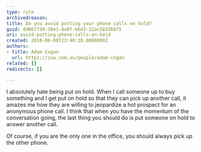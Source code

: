 ```yaml
---
type: rule
archivedreason: 
title: Do you avoid putting your phone calls on hold?
guid: dd66773d-30e1-4a0f-bbd3-12ac5833bb75
uri: avoid-putting-phone-calls-on-hold
created: 2018-06-08T23:40:28.0000000Z
authors:
- title: Adam Cogan
  url: https://ssw.com.au/people/adam-cogan
related: []
redirects: []

---
```


I absolutely hate being put on hold. When I call someone up to buy something and I get put on hold so that they can pick up another call, it amazes me how they are willing to jeopardize a hot prospect for an anonymous phone call. I think that when you have the momentum of the conversation going, the last thing you should do is put someone on hold to answer another call.

<!--endintro-->

Of course, if you are the only one in the office, you should always pick up the other phone.

